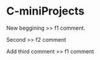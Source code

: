 # C-miniProjects

New beggining >> f1 comment.

Second  >> f2 comment



Add third comment >> f1 comment


